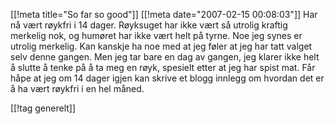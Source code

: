 [[!meta  title="So far so good"]]
[[!meta  date="2007-02-15 00:08:03"]]
Har nå vært røykfri i 14 dager. Røyksuget har ikke vært så utrolig kraftig merkelig nok, og humøret har ikke vært helt på tyrne. Noe jeg synes er utrolig merkelig. Kan kanskje ha noe med at jeg føler at jeg har tatt valget selv denne gangen. Men jeg tar bare en dag av gangen, jeg klarer ikke helt å slutte å tenke på å ta meg en røyk, spesielt etter at jeg har spist mat. Får håpe at jeg om 14 dager igjen kan skrive et blogg innlegg om hvordan det er å ha vært røykfri i en hel måned.

[[!tag  generelt]]